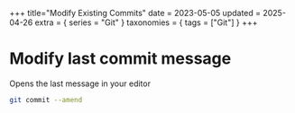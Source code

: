 +++
title="Modify Existing Commits"
date = 2023-05-05
updated = 2025-04-26
extra = { series = "Git" }
taxonomies = { tags = ["Git"] }
+++

# Modify last commit message

Opens the last message in your editor

```sh
git commit --amend
```
